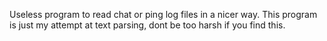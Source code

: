 Useless program to read chat or ping log files in a nicer way.
This program is just my attempt at text parsing, dont be too harsh if you find this.
